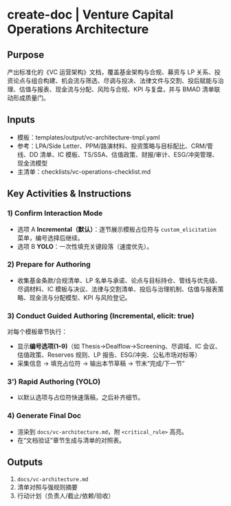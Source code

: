 # create-doc | Venture Capital Operations Architecture

<!-- BMAD Task Spec -->

## Purpose

产出标准化的《VC 运营架构》文档，覆盖基金架构与合规、募资与 LP 关系、投资论点与组合构建、机会流与筛选、尽调与投决、法律文件与交割、投后赋能与治理、估值与报表、现金流与分配、风险与合规、KPI 与复盘，并与 BMAD 清单联动形成质量门。

## Inputs

- 模板：templates/output/vc-architecture-tmpl.yaml
- 参考：LPA/Side Letter、PPM/路演材料、投资策略与目标配比、CRM/管线、DD 清单、IC 模板、TS/SSA、估值政策、财报/审计、ESG/冲突管理、现金流模型
- 主清单：checklists/vc-operations-checklist.md

## Key Activities & Instructions

### 1) Confirm Interaction Mode

- 选项 A **Incremental（默认）**：逐节展示模板占位符与 `custom_elicitation` 菜单，编号选择后继续。
- 选项 B **YOLO**：一次性填充关键段落（速度优先）。

### 2) Prepare for Authoring

- 收集基金条款/合规清单、LP 名单与承诺、论点与目标持仓、管线与优先级、尽调材料、IC 模板与决议、法律与交割清单、投后与治理机制、估值与报表策略、现金流与分配模型、KPI 与风险登记。

### 3) Conduct Guided Authoring (Incremental, elicit: true)

对每个模板章节执行：

- 显示**编号选项(1–9)**（如 Thesis→Dealflow→Screening、尽调域、IC 会议、估值政策、Reserves 规则、LP 报告、ESG/冲突、公私市场对标等）
- 采集信息 → 填充占位符 → 输出本节草稿 → 节末“完成/下一节”

### 3') Rapid Authoring (YOLO)

- 以默认选项与占位符快速落稿，之后补齐细节。

### 4) Generate Final Doc

- 渲染到 `docs/vc-architecture.md`，附 `<critical_rule>` 高亮。
- 在“文档验证”章节生成与清单的对照表。

## Outputs

1. `docs/vc-architecture.md`
2. 清单对照与强规则摘要
3. 行动计划（负责人/截止/依赖/验收）
